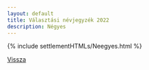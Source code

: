 ```yaml
---
layout: default
title: Választási névjegyzék 2022
description: Négyes
---
```


{% include settlementHTMLs/Neegyes.html %}

[Vissza](../)